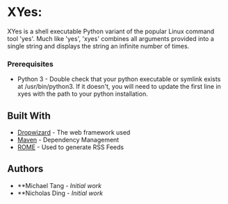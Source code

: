 # XYes:
XYes is a shell executable Python variant of the popular Linux command tool 'yes'. Much like 'yes', 'xyes' combines all arguments provided into a single string and displays the string an infinite number of times.

### Prerequisites

* Python 3 - Double check that your python executable or symlink exists at /usr/bin/python3. If it doesn't, you will need to update the first line in xyes with the path to your python installation.


## Built With

* [Dropwizard](http://www.dropwizard.io/1.0.2/docs/) - The web framework used
* [Maven](https://maven.apache.org/) - Dependency Management
* [ROME](https://rometools.github.io/rome/) - Used to generate RSS Feeds

## Authors

* **Michael Tang - *Initial work*
* **Nicholas Ding - *Initial work*
